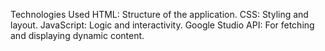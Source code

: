 Technologies Used
HTML: Structure of the application.
CSS: Styling and layout.
JavaScript: Logic and interactivity.
Google Studio API: For fetching and displaying dynamic content.
